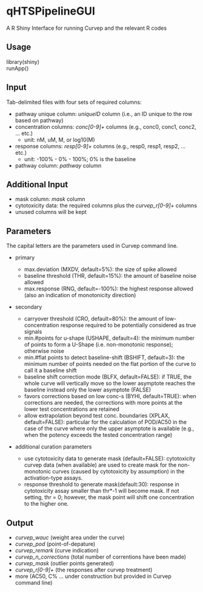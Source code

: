 qHTSPipelineGUI
===============

A R Shiny Interface for running Curvep and the relevant R codes

Usage
-----

library(shiny)  
runApp()


Input
-----

Tab-delimited files with four sets of required columns:  

- pathway unique column: *uniqueID* column (i.e., an ID unique to the row based on pathway)
- concentration columns: *conc[0-9]+* columns (e.g., conc0, conc1, conc2, ... etc.)
  - unit: nM, uM, M, or log10(M) 
- response columns: *resp[0-9]+* columns (e.g., resp0, resp1, resp2, ... etc.)  
  - unit: -100% - 0% - 100%; 0% is the baseline
- pathway column: *pathway* column


Additional Input
----------------

- mask column: *mask* column
- cytotoxicity data: the required columns plus the *curvep_r[0-9]+* columns 
- unused columns will be kept


Parameters
----------

The capital letters are the parameters used in Curvep command line. 

- primary
  - max.deviation (MXDV, default=5%): the size of spike allowed
  - baseline threshold (THR, default=15%): the amount of baseline noise allowed
  - max.response (RNG, default=-100%): the highest response allowed (also an indication of monotonicity direction)
  
- secondary
  - carryover threshold (CRO, default=80%): the amount of low-concentration response required to be potentially considered as true signals
  - min.#points for u-shape (USHAPE, default=4): the minimum number of points to form a U-Shape (i.e. non-monotonic response); otherwise noise
  - min.#flat points to detect baseline-shift (BSHIFT, default=3): the minimum number of points needed on the flat portion of the curve to call it a baseline shift
  - baseline shift correction mode (BLFX, default=FALSE): if TRUE, the whole curve will vertically move so the lower asymptote reaches the baseline instead only the lower asymptote (FALSE) 
  - favors corrections based on low conc-s (BYHI, default=TRUE): when corrections are needed, the corrections with more points at the lower test concentrations are retained
  - allow extrapolation beyond test conc. boundaries (XPLAX, default=FALSE): particular for the calculation of POD/AC50 in the case of the curve where only the upper asymptote is available (e.g., when the potency exceeds the tested concentration range)
  
- additional curation parameters
  - use cytotoxicity data to generate mask (default=FALSE): cytotoxicity curvep data (when available) are used to create mask for the non-monotonic curves (caused by cytotoxicity by assumption) in the activation-type assays.
  - response threshold to generate mask(default:30): response in cytotoxicity assay smaller than thr*-1 will become mask. If not setting, thr = 0; however, the mask point will shift one concentration to the higher one.

Output
----------------

- *curvep_wauc* (weight area under the curve)
- *curvep_pod* (point-of-depature)
- *curvep_remark* (curve indication)
- *curvep_n_corrections* (total number of correntions have been made)
- *curvep_mask* (outlier points generated)
- *curvep_r[0-9]+* (the responses after curvep treatment)
- more (AC50, C% ... under construction but provided in Curvep command line)

